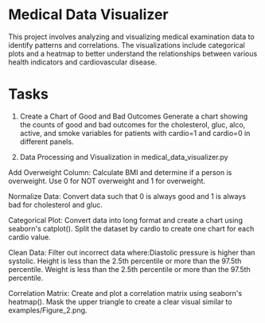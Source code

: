 # Medical Data Visualizer
This project involves analyzing and visualizing medical examination data to identify patterns and correlations. The visualizations include categorical plots and a heatmap to better understand the relationships between various health indicators and cardiovascular disease.

# Tasks
1. Create a Chart of Good and Bad Outcomes
Generate a chart showing the counts of good and bad outcomes for the cholesterol, gluc, alco, active, and smoke variables for patients with cardio=1 and cardio=0 in different panels.

2. Data Processing and Visualization in medical_data_visualizer.py
   
  Add Overweight Column: Calculate BMI and determine if a person is overweight. Use 0 for NOT overweight and 1 for overweight.
  
  Normalize Data: Convert data such that 0 is always good and 1 is always bad for cholesterol and gluc.
  
  Categorical Plot: Convert data into long format and create a chart using seaborn's catplot(). Split the dataset by cardio to create one chart for each cardio value.
  
  Clean Data: Filter out incorrect data where:Diastolic pressure is higher than systolic. Height is less than the 2.5th percentile or more than the 97.5th percentile. Weight is less than the 2.5th percentile or more than the 97.5th percentile.
  
  Correlation Matrix: Create and plot a correlation matrix using seaborn's heatmap(). Mask the upper triangle to create a clear visual similar to examples/Figure_2.png.
